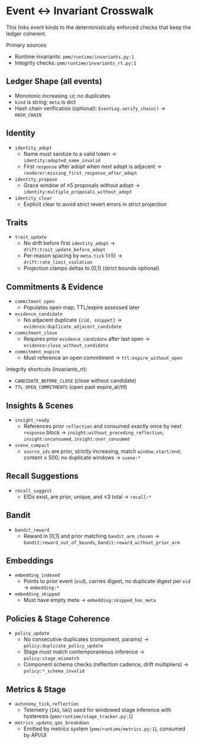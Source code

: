 # Event ↔ Invariant Crosswalk

This links event kinds to the deterministically enforced checks that keep the ledger coherent.

Primary sources:
- Runtime invariants: `pmm/runtime/invariants.py:1`
- Integrity checks: `pmm/runtime/invariants_rt.py:1`

## Ledger Shape (all events)
- Monotonic increasing `id`; no duplicates
- `kind` is string; `meta` is dict
- Hash chain verification (optional): `EventLog.verify_chain()` → `HASH_CHAIN`

## Identity
- `identity_adopt`
  - Name must sanitize to a valid token → `identity:adopted_name_invalid`
  - First `response` after adopt when next adopt is adjacent → `renderer:missing_first_response_after_adopt`
- `identity_propose`
  - Grace window of ≤5 proposals without adopt → `identity:multiple_proposals_without_adopt`
- `identity_clear`
  - Explicit clear to avoid strict revert errors in strict projection

## Traits
- `trait_update`
  - No drift before first `identity_adopt` → `drift:trait_update_before_adopt`
  - Per-reason spacing by `meta.tick` (≥5) → `drift:rate_limit_violation`
  - Projection clamps deltas to [0,1] (strict bounds optional)

## Commitments & Evidence
- `commitment_open`
  - Populates open map; TTL/expire assessed later
- `evidence_candidate`
  - No adjacent duplicate `{cid, snippet}` → `evidence:duplicate_adjacent_candidate`
- `commitment_close`
  - Requires prior `evidence_candidate` after last open → `evidence:close_without_candidate`
- `commitment_expire`
  - Must reference an open commitment → `ttl:expire_without_open`

Integrity shortcuts (invariants_rt):
- `CANDIDATE_BEFORE_CLOSE` (close without candidate)
- `TTL_OPEN_COMMITMENTS` (open past expire_at/ttl)

## Insights & Scenes
- `insight_ready`
  - References prior `reflection` and consumed exactly once by next `response` block → `insight:without_preceding_reflection`, `insight:unconsumed`, `insight:over_consumed`
- `scene_compact`
  - `source_ids` are prior, strictly increasing, match `window.start/end`; content ≤ 500; no duplicate windows → `scene:*`

## Recall Suggestions
- `recall_suggest`
  - EIDs exist, are prior, unique, and ≤3 total → `recall:*`

## Bandit
- `bandit_reward`
  - Reward in [0,1] and prior matching `bandit_arm_chosen` → `bandit:reward_out_of_bounds`, `bandit:reward_without_prior_arm`

## Embeddings
- `embedding_indexed`
  - Points to prior event (`eid`), carries digest, no duplicate digest per `eid` → `embedding:*`
- `embedding_skipped`
  - Must have empty meta → `embedding:skipped_has_meta`

## Policies & Stage Coherence
- `policy_update`
  - No consecutive duplicates (component, params) → `policy:duplicate_policy_update`
  - Stage must match contemporaneous inference → `policy:stage_mismatch`
  - Component schema checks (reflection cadence, drift multipliers) → `policy:*_schema_invalid`

## Metrics & Stage
- `autonomy_tick`, `reflection`
  - Telemetry (`IAS`, `GAS`) used for windowed stage inference with hysteresis (`pmm/runtime/stage_tracker.py:1`)
- `metrics_update`, `gas_breakdown`
  - Emitted by metrics system (`pmm/runtime/metrics.py:1`), consumed by API/UI

